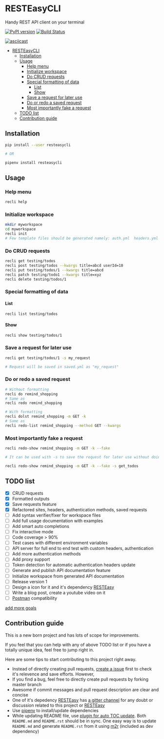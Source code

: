 # RESTEasyCLI

Handy REST API client on your terminal

[![PyPI version](https://img.shields.io/pypi/v/RESTEasyCLI.svg)](https://pypi.org/project/RESTEasyCLI)
[![Build Status](https://travis-ci.org/rapidstack/RESTEasyCLI.svg?branch=master)](https://travis-ci.org/rapidstack/RESTEasyCLI)

[![asciicast](https://asciinema.org/a/219207.svg)](https://asciinema.org/a/219207)

- [RESTEasyCLI](#resteasycli)
  - [Installation](#installation)
  - [Usage](#usage)
    - [Help menu](#help-menu)
    - [Initialize workspace](#initialize-workspace)
    - [Do CRUD requests](#do-crud-requests)
    - [Special formatting of data](#special-formatting-of-data)
      - [List](#list)
      - [Show](#show)
    - [Save a request for later use](#save-a-request-for-later-use)
    - [Do or redo a saved request](#do-or-redo-a-saved-request)
    - [Most importantly fake a request](#most-importantly-fake-a-request)
  - [TODO list](#todo-list)
  - [Contribution guide](#contribution-guide)

## Installation
 
```bash
pip install --user resteasycli

# OR

pipenv install resteasycli
```

## Usage

### Help menu
```bash
recli help
```

### Initialize workspace
```bash
mkdir myworkspace
cd myworkspace
recli init
# Few template files should be generated namely: auth.yml  headers.yml  saved.yml  sites.yml
```

### Do CRUD requests

```bash
recli get testing/todos
recli post testing/todos --kwargs title=abcd userId=10
recli put testing/todos/1 --kwargs title=abcd
recli patch testing/todo1 --kwargs title=xyz
recli delete testing/todos/1
```

### Special formatting of data

#### List

```bash
recli list testing/todos
```

#### Show

```bash
recli show testing/todos/1
```

### Save a request for later use

```bash
recli get testing/todos/1 -s my_request

# Request will be saved in saved.yml as "my_request"
```
### Do or redo a saved request

```bash
# Without formatting
recli do remind_shopping
# Same as
recli redo remind_shopping

# With formatting
recli dolst remind_shopping -m GET -k
# Same as
recli redo-list remind_shopping --method GET --kwargs
```

### Most importantly fake a request

```bash
recli redo-show remind_shopping -m GET -k --fake

# It can be used with -s to save the request for later use without doing it

recli redo-show remind_shopping -m GET -k --fake -s get_todos
```

## TODO list

- [x] CRUD requests
- [x] Formatted outputs 
- [x] Save requests feature
- [x] Refactored sites, headers, authentication methods, saved requests
- [ ] Add syntax verifier/fixer for workspace files
- [ ] Add full usage documentation with examples
- [ ] Add smart auto completions
- [ ] Fix interactive mode
- [ ] Code coverage > 90%
- [ ] Test cases with different environment variables
- [ ] API server for full end to end test with custom headers, authentication
- [ ] Add more authentication methods
- [ ] Add proxy support
- [ ] Token detection for automatic authentication headers update
- [ ] Generate and publish API documentation feature
- [ ] Initialize workspace from generated API documentation
- [ ] Release version 1
- [ ] Design a icon for it and it's dependency [RESTEasy](https://github.com/rapidstack/RESTEasy)
- [ ] Write a blog post, create a youtube video on it
- [ ] [Postman](https://www.getpostman.com) compatibility

[add more goals](https://github.com/rapidstack/RESTEasyCLI/issues/new)

## Contribution guide

This is a new born project and has lots of scope for improvements.

If you feel that you can help with any of above TODO list or if you have a totally unique idea, feel free to jump right in.

Here are some tips to start contributing to this project right away.

- Instead of directly creating pull requests, [create a issue](https://github.com/rapidstack/RESTEasyCLI/issues/new) first to check it's relevence and save efforts. However,
- If you find a bug, feel free to directly create pull requests by forking master branch
- Awesome if commit messages and pull request description are clear and concise
- One of it's depedency [RESTEasy](https://github.com/rapidstack/RESTEasy) has [a gitter channel](https://gitter.im/rapidstack/RESTEasy) for any doubt or discussion related to this project or [RESTEasy](https://github.com/rapidstack/RESTEasy)
- Use [pipenv](https://github.com/pypa/pipenv) to install/update dependencies
- While updating README file, use [plugin for auto TOC update](https://github.com/ekalinin/github-markdown-toc). Both `README.md` and `README.rst` should be in sync. One easy way is to update `README.md` and generate `README.rst` from it using [m2r](https://github.com/miyakogi/m2r) (included as dev dependency)
